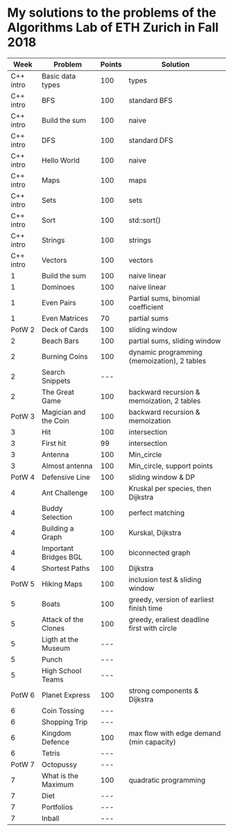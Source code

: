# My solutions to the problems of the Algorithms Lab of ETH Zurich in Fall 2018

| Week      | Problem                          | Points | Solution                                     |
|-----------|----------------------------------|--------|----------------------------------------------|
| C++ intro | Basic data types                 | 100    | types                                        |
| C++ intro | BFS                              | 100    | standard BFS                                 |
| C++ intro | Build the sum                    | 100    | naive                                        |
| C++ intro | DFS                              | 100    | standard DFS                                 |
| C++ intro | Hello World                      | 100    | naive                                        |
| C++ intro | Maps                             | 100    | maps                                         |
| C++ intro | Sets                             | 100    | sets                                         |
| C++ intro | Sort                             | 100    | std::sort()                                  |
| C++ intro | Strings                          | 100    | strings                                      |
| C++ intro | Vectors                          | 100    | vectors                                      |
| 1         | Build the sum                    | 100    | naive linear                                 |
| 1         | Dominoes                         | 100    | naive linear                                 |
| 1         | Even Pairs                       | 100    | Partial sums, binomial coefficient           |
| 1         | Even Matrices                    | 70     | partial sums                                 |
| PotW 2    | Deck of Cards                    | 100    | sliding window                               |
| 2         | Beach Bars                       | 100    | partial sums, sliding window                 |
| 2         | Burning Coins                    | 100    | dynamic programming (memoization), 2 tables  |
| 2         | Search Snippets                  | ---    |   |
| 2         | The Great Game                   | 100    | backward recursion & memoization, 2 tables   |
| PotW 3    | Magician and the Coin            | 100    | backward recursion & memoization             |
| 3         | Hit                              | 100    | intersection                                 |
| 3         | First hit                        | 99     | intersection                                 |
| 3         | Antenna                          | 100    | Min_circle                                   |
| 3         | Almost antenna                   | 100    | Min_circle, support points                   |
| PotW 4    | Defensive Line                   | 100    | sliding window & DP                          |
| 4         | Ant Challenge                    | 100    | Kruskal per species, then Dijkstra           |
| 4         | Buddy Selection                  | 100    | perfect matching                             |
| 4         | Building a Graph                 | 100    | Kurskal, Dijkstra                            |
| 4         | Important Bridges BGL            | 100    | biconnected graph                            |
| 4         | Shortest Paths                   | 100    | Dijkstra                                     |
| PotW 5    | Hiking Maps                      | 100    | inclusion test & sliding window              |
| 5         | Boats                            | 100    | greedy, version of earliest finish time      |
| 5         | Attack of the Clones             | 100    | greedy, eraliest deadline first with circle  |
| 5         | Ligth at the Museum              | ---    |   |
| 5         | Punch                            | ---    |   |
| 5         | High School Teams                | ---    |   |
| PotW 6    | Planet Express                   | 100    | strong components & Dijkstra                 |
| 6         | Coin Tossing                     | ---    |   |
| 6         | Shopping Trip                    | ---    |   |
| 6         | Kingdom Defence                  | 100    | max flow with edge demand (min capacity)     |
| 6         | Tetris                           | ---    |   |
| PotW 7    | Octopussy                        | ---    |   |
| 7         | What is the Maximum              | 100    | quadratic programming                        |
| 7         | Diet                             | ---    |   |
| 7         | Portfolios                       | ---    |   |
| 7         | Inball                           | ---    |   |